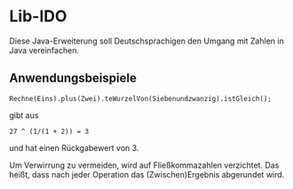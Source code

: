 # Lib-IDO

Diese Java-Erweiterung soll Deutschsprachigen den Umgang mit Zahlen in Java vereinfachen.

## Anwendungsbeispiele

```
Rechne(Eins).plus(Zwei).teWurzelVon(Siebenundzwanzig).istGleich();
```

gibt aus

```
27 ^ (1/(1 + 2)) = 3
```

und hat einen Rückgabewert von 3.

Um Verwirrung zu vermeiden, wird auf Fließkommazahlen verzichtet. Das heißt, dass nach jeder Operation das (Zwischen)Ergebnis abgerundet wird.